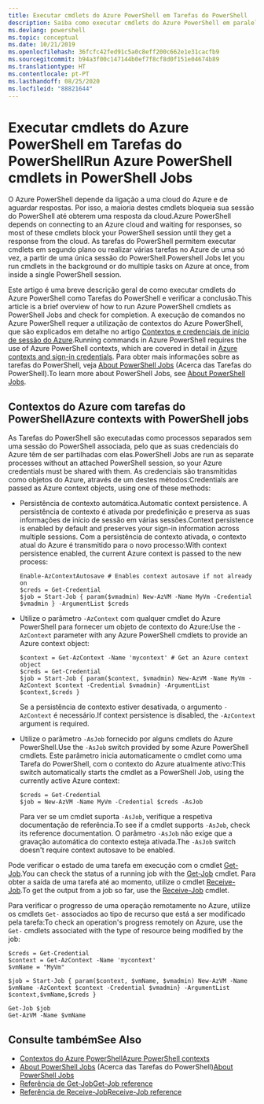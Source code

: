 ```yaml
---
title: Executar cmdlets do Azure PowerShell em Tarefas do PowerShell
description: Saiba como executar cmdlets do Azure PowerShell em paralelo ou como tarefas em segundo plano, com -AsJob e Start-Job.
ms.devlang: powershell
ms.topic: conceptual
ms.date: 10/21/2019
ms.openlocfilehash: 36fcfc42fed91c5a0c8eff200c662e1e31cacfb9
ms.sourcegitcommit: b94a3f00c147144b0ef7f8cf8d0f151e04674b89
ms.translationtype: HT
ms.contentlocale: pt-PT
ms.lasthandoff: 08/25/2020
ms.locfileid: "88821644"
---
```

# <a name="run-azure-powershell-cmdlets-in-powershell-jobs"></a><span data-ttu-id="d5dfe-103">Executar cmdlets do Azure PowerShell em Tarefas do PowerShell</span><span class="sxs-lookup"><span data-stu-id="d5dfe-103">Run Azure PowerShell cmdlets in PowerShell Jobs</span></span>

<span data-ttu-id="d5dfe-104">O Azure PowerShell depende da ligação a uma cloud do Azure e de aguardar respostas. Por isso, a maioria destes cmdlets bloqueia sua sessão do PowerShell até obterem uma resposta da cloud.</span><span class="sxs-lookup"><span data-stu-id="d5dfe-104">Azure PowerShell depends on connecting to an Azure cloud and waiting for responses, so most of these cmdlets block your PowerShell session until they get a response from the cloud.</span></span>
<span data-ttu-id="d5dfe-105">As tarefas do PowerShell permitem executar cmdlets em segundo plano ou realizar várias tarefas no Azure de uma só vez, a partir de uma única sessão do PowerShell.</span><span class="sxs-lookup"><span data-stu-id="d5dfe-105">Powershell Jobs let you run cmdlets in the background or do multiple tasks on Azure at once, from inside a single PowerShell session.</span></span>

<span data-ttu-id="d5dfe-106">Este artigo é uma breve descrição geral de como executar cmdlets do Azure PowerShell como Tarefas do PowerShell e verificar a conclusão.</span><span class="sxs-lookup"><span data-stu-id="d5dfe-106">This article is a brief overview of how to run Azure PowerShell cmdlets as PowerShell Jobs and check for completion.</span></span> <span data-ttu-id="d5dfe-107">A execução de comandos no Azure PowerShell requer a utilização de contextos do Azure PowerShell, que são explicados em detalhe no artigo [Contextos e credenciais de início de sessão do Azure](context-persistence.md).</span><span class="sxs-lookup"><span data-stu-id="d5dfe-107">Running commands in Azure PowerShell requires the use of Azure PowerShell contexts, which are covered in detail in [Azure contexts and sign-in credentials](context-persistence.md).</span></span>
<span data-ttu-id="d5dfe-108">Para obter mais informações sobre as tarefas do PowerShell, veja [About PowerShell Jobs](/powershell/module/microsoft.powershell.core/about/about_jobs) (Acerca das Tarefas do PowerShell).</span><span class="sxs-lookup"><span data-stu-id="d5dfe-108">To learn more about PowerShell Jobs, see [About PowerShell Jobs](/powershell/module/microsoft.powershell.core/about/about_jobs).</span></span>

## <a name="azure-contexts-with-powershell-jobs"></a><span data-ttu-id="d5dfe-109">Contextos do Azure com tarefas do PowerShell</span><span class="sxs-lookup"><span data-stu-id="d5dfe-109">Azure contexts with PowerShell jobs</span></span>

<span data-ttu-id="d5dfe-110">As Tarefas do PowerShell são executadas como processos separados sem uma sessão do PowerShell associada, pelo que as suas credenciais do Azure têm de ser partilhadas com elas.</span><span class="sxs-lookup"><span data-stu-id="d5dfe-110">PowerShell Jobs are run as separate processes without an attached PowerShell session, so your Azure credentials must be shared with them.</span></span> <span data-ttu-id="d5dfe-111">As credenciais são transmitidas como objetos do Azure, através de um destes métodos:</span><span class="sxs-lookup"><span data-stu-id="d5dfe-111">Credentials are passed as Azure context objects, using one of these methods:</span></span>

* <span data-ttu-id="d5dfe-112">Persistência de contexto automática.</span><span class="sxs-lookup"><span data-stu-id="d5dfe-112">Automatic context persistence.</span></span> <span data-ttu-id="d5dfe-113">A persistência de contexto é ativada por predefinição e preserva as suas informações de início de sessão em várias sessões.</span><span class="sxs-lookup"><span data-stu-id="d5dfe-113">Context persistence is enabled by default and preserves your sign-in information across multiple sessions.</span></span> <span data-ttu-id="d5dfe-114">Com a persistência de contexto ativada, o contexto atual do Azure é transmitido para o novo processo:</span><span class="sxs-lookup"><span data-stu-id="d5dfe-114">With context persistence enabled, the current Azure context is passed to the new process:</span></span>

  ```azurepowershell-interactive
  Enable-AzContextAutosave # Enables context autosave if not already on
  $creds = Get-Credential
  $job = Start-Job { param($vmadmin) New-AzVM -Name MyVm -Credential $vmadmin } -ArgumentList $creds
  ```

* <span data-ttu-id="d5dfe-115">Utilize o parâmetro `-AzContext` com qualquer cmdlet do Azure PowerShell para fornecer um objeto de contexto do Azure:</span><span class="sxs-lookup"><span data-stu-id="d5dfe-115">Use the `-AzContext` parameter with any Azure PowerShell cmdlets to provide an Azure context object:</span></span>

  ```azurepowershell-interactive
  $context = Get-AzContext -Name 'mycontext' # Get an Azure context object
  $creds = Get-Credential
  $job = Start-Job { param($context, $vmadmin) New-AzVM -Name MyVm -AzContext $context -Credential $vmadmin} -ArgumentList $context,$creds }
  ```

  <span data-ttu-id="d5dfe-116">Se a persistência de contexto estiver desativada, o argumento `-AzContext` é necessário.</span><span class="sxs-lookup"><span data-stu-id="d5dfe-116">If context persistence is disabled, the `-AzContext` argument is required.</span></span>

* <span data-ttu-id="d5dfe-117">Utilize o parâmetro `-AsJob` fornecido por alguns cmdlets do Azure PowerShell.</span><span class="sxs-lookup"><span data-stu-id="d5dfe-117">Use the `-AsJob` switch provided by some Azure PowerShell cmdlets.</span></span> <span data-ttu-id="d5dfe-118">Este parâmetro inicia automaticamente o cmdlet como uma Tarefa do PowerShell, com o contexto do Azure atualmente ativo:</span><span class="sxs-lookup"><span data-stu-id="d5dfe-118">This switch automatically starts the cmdlet as a PowerShell Job, using the currently active Azure context:</span></span>

  ```azurepowershell-interactive
  $creds = Get-Credential
  $job = New-AzVM -Name MyVm -Credential $creds -AsJob
  ```

  <span data-ttu-id="d5dfe-119">Para ver se um cmdlet suporta `-AsJob`, verifique a respetiva documentação de referência.</span><span class="sxs-lookup"><span data-stu-id="d5dfe-119">To see if a cmdlet supports `-AsJob`, check its reference documentation.</span></span> <span data-ttu-id="d5dfe-120">O parâmetro `-AsJob` não exige que a gravação automática do contexto esteja ativada.</span><span class="sxs-lookup"><span data-stu-id="d5dfe-120">The `-AsJob` switch doesn't require context autosave to be enabled.</span></span>

<span data-ttu-id="d5dfe-121">Pode verificar o estado de uma tarefa em execução com o cmdlet [Get-Job](/powershell/module/microsoft.powershell.core/get-job).</span><span class="sxs-lookup"><span data-stu-id="d5dfe-121">You can check the status of a running job with the [Get-Job](/powershell/module/microsoft.powershell.core/get-job) cmdlet.</span></span> <span data-ttu-id="d5dfe-122">Para obter a saída de uma tarefa até ao momento, utilize o cmdlet [Receive-Job](/powershell/module/microsoft.powershell.core/receive-job).</span><span class="sxs-lookup"><span data-stu-id="d5dfe-122">To get the output from a job so far, use the [Receive-Job](/powershell/module/microsoft.powershell.core/receive-job) cmdlet.</span></span>

<span data-ttu-id="d5dfe-123">Para verificar o progresso de uma operação remotamente no Azure, utilize os cmdlets `Get-` associados ao tipo de recurso que está a ser modificado pela tarefa:</span><span class="sxs-lookup"><span data-stu-id="d5dfe-123">To check an operation's progress remotely on Azure, use the `Get-` cmdlets associated with the type of resource being modified by the job:</span></span>

```azurepowershell-interactive
$creds = Get-Credential
$context = Get-AzContext -Name 'mycontext'
$vmName = "MyVm"

$job = Start-Job { param($context, $vmName, $vmadmin) New-AzVM -Name $vmName -AzContext $context -Credential $vmadmin} -ArgumentList $context,$vmName,$creds }

Get-Job $job
Get-AzVM -Name $vmName
```

## <a name="see-also"></a><span data-ttu-id="d5dfe-124">Consulte também</span><span class="sxs-lookup"><span data-stu-id="d5dfe-124">See Also</span></span>

* [<span data-ttu-id="d5dfe-125">Contextos do Azure PowerShell</span><span class="sxs-lookup"><span data-stu-id="d5dfe-125">Azure PowerShell contexts</span></span>](context-persistence.md)
* <span data-ttu-id="d5dfe-126">[About PowerShell Jobs](/powershell/module/microsoft.powershell.core/about/about_jobs) (Acerca das Tarefas do PowerShell)</span><span class="sxs-lookup"><span data-stu-id="d5dfe-126">[About PowerShell Jobs](/powershell/module/microsoft.powershell.core/about/about_jobs)</span></span>
* [<span data-ttu-id="d5dfe-127">Referência de Get-Job</span><span class="sxs-lookup"><span data-stu-id="d5dfe-127">Get-Job reference</span></span>](/powershell/module/microsoft.powershell.core/get-job)
* [<span data-ttu-id="d5dfe-128">Referência de Receive-Job</span><span class="sxs-lookup"><span data-stu-id="d5dfe-128">Receive-Job reference</span></span>](/powershell/module/microsoft.powershell.core/receive-job)
